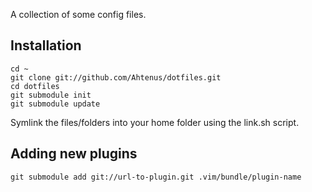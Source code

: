 A collection of some config files.

Installation
------------

	cd ~
	git clone git://github.com/Ahtenus/dotfiles.git
	cd dotfiles
	git submodule init
	git submodule update

Symlink the files/folders into your home folder using the link.sh script.


Adding new plugins
------------------
	git submodule add git://url-to-plugin.git .vim/bundle/plugin-name
